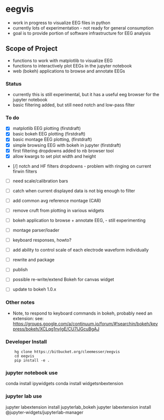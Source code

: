 
# eegvis
- work in progress to visualize EEG files in python
- currently lots of experimentation - not ready for general consumption
- goal is to provide portion of software infrastructure for EEG analysis

## Scope of Project
- functions to work with matplotlib to visualize EEG
- functions to interactively plot EEGs in the jupyter notebook
- web (bokeh) applications to browse and annotate EEGs

### Status
- currently this is still experimental, but it has a useful eeg browser for the jupyter notebook
- basic filtering added, but still need notch and low-pass filter 

### To do
- [x] matplotlib EEG plotting (firstdraft)
- [x] basic bokeh EEG plotting (firstdraft)
- [x] basic montage EEG plotting, (firstdraft)
- [x] simple browsing EEG with bokeh in jupyter (firstdraft)
- [x] first filtering dropdowns added to nb browser tool
- [x] allow kwargs to set plot width and height
- [/] notch and HF filters dropdowns - problem with ringing on current firwin filters
- [ ] need scale/calibration bars
- [ ] catch when current displayed data is not big enough to filter
- [ ] add common avg reference montage (CAR)

- [ ] remove cruft from plotting in various widgets
- [ ] bokeh application to browse + annotate EEG, - still experimenting
- [ ] montage parser/loader
- [ ] keyboard responses, howto?
- [ ] add ability to control scale of each electrode waveform individually
- [ ] rewrite and package
- [ ] publish
- [ ] possible re-write/extend Bokeh for canvas widget
- [ ] update to bokeh 1.0.x

### Other notes
- Note, to respond to keyboard commands in bokeh, probably need an extension:
  see: 
  https://groups.google.com/a/continuum.io/forum/#!searchin/bokeh/keypress/bokeh/XCLqg1nyIgE/CU7lJGcuBgAJ

### Developer Install
```
    hg clone https://bitbucket.org/cleemesser/eegvis
    cd eegvis
    pip install -e .
```   

### jupyter notebook use
conda install ipywidgets
conda install widgetsnbextension
    
### jupyter lab use
jupyter labextension install jupyterlab_bokeh
jupyter labextension install @jupyter-widgets/jupyterlab-manager
